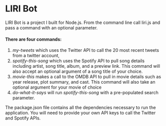 # LIRI Bot
LIRI Bot is a project I built for Node.js. From the command line call liri.js and pass a command with an optional parameter. 
#### There are four commands:
  1) *my-tweets* which uses the Twitter API to call the 20 most recent tweets from a twitter account,
  2) *spotify-this-song* which uses the Spotify API to pull song details including artist, song title, album, and a preview link. This command will also accept an optional argument of a song title of your choice. 
  3) *movie-this* makes a call to the OMDB API to pull in movie details such as year release, plot summary, and cast. This command will also take an optional argument for your movie of choice
  4) *do-what-it-says* will run *spotify-this-song* with a pre-populated search parameter.
  
  The package.json file contains all the dependencies necessary to run the application. You will need to provide your own API keys to call the Twitter and Spotify APIs.
